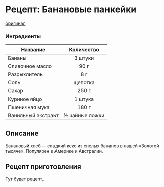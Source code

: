 # Рецепт: Банановые панкейки
[оригинал](https://eda.ru/recepty/vypechka-deserty/bananovyy-hleb-104302)

### Ингредиенты
| Название        	| Количество    |
| -------------   	|:-------------:|
|Бананы             |3 штуки        |
|Сливочное масло    |90 г           |
| Разрыхлитель      |  8 г          |
|Соль               | щепотка       |
|Сахар              |250 г          |
|Куриное яйцо       | 1 штука       |
|Пшеничная мука     | 180 г         |
|Ванильный экстракт |½ чайные ложки |


## Описание
Банановый хлеб — сладкий кекс из спелых бананов в нашей «Золотой тысяче». Популярен в Америке и Австралии.

## Рецепт приготовления
Тут будет рецепт...